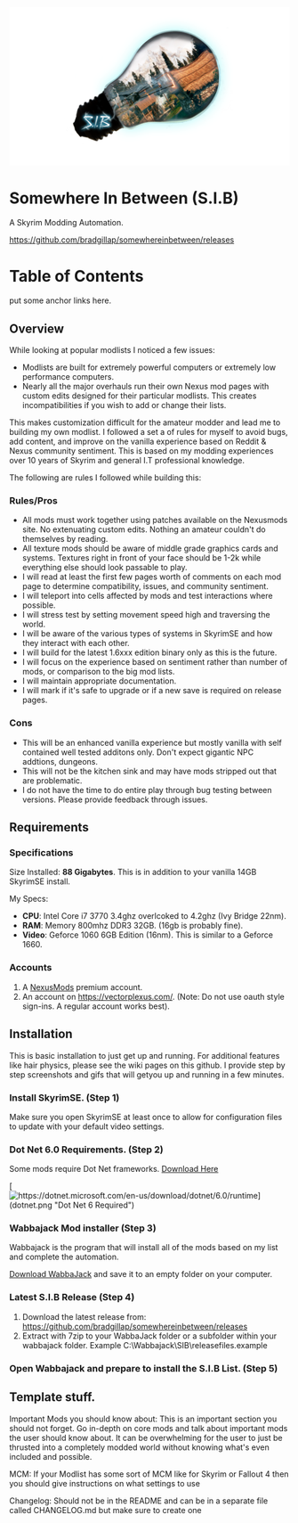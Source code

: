 
![S.I.B Logo](SplashV2large.png)


# Somewhere In Between (S.I.B) 
A Skyrim Modding Automation.

https://github.com/bradgillap/somewhereinbetween/releases

# Table of Contents

put some anchor links here.

## Overview

While looking at popular modlists I noticed a few issues:

* Modlists are built for extremely powerful computers or extremely low performance computers. 
* Nearly all the major overhauls run their own Nexus mod pages with custom edits designed for their particular modlists. This creates incompatibilities if you wish to add or change their lists.

This makes customization difficult for the amateur modder and lead me to building my own modlist. I followed a set a of rules for myself to avoid bugs, add content, and improve on the vanilla experience based on Reddit & Nexus community sentiment. This is based on my modding experiences over 10 years of Skyrim and general I.T professional knowledge.

The following are rules I followed while building this:

### Rules/Pros
* All mods must work together using patches available on the  Nexusmods site. No extenuating custom edits. Nothing an amateur couldn't do themselves by reading.
* All texture mods should be aware of middle grade graphics cards and systems. Textures right in front of your face should be 1-2k while everything else should look passable to play.
* I will read at least the first few pages worth of comments on each mod  page to determine compatibility, issues, and community sentiment. 
* I will teleport into cells affected by mods and test interactions where possible.
* I will stress test by setting movement speed high and traversing the world.
* I will be aware of the various types of systems in SkyrimSE and how they interact with each other. 
* I will build for the latest 1.6xxx edition binary only as this is the future.
* I will focus on the experience based on sentiment rather than number of mods, or comparison to the big mod lists.
* I will maintain appropriate documentation. 
* I will mark if it's safe to upgrade or if a new save is required on release pages.

### Cons
* This will be an enhanced vanilla experience but mostly vanilla with self contained well tested additons only. Don't expect gigantic NPC addtions, dungeons.
* This will not be the kitchen sink and may have mods stripped out that are problematic.
* I do not have the time to do entire play through bug testing between versions. Please provide feedback through issues.

## Requirements

### Specifications

Size Installed: **88 Gigabytes**. This is in addition to your vanilla 14GB SkyrimSE install.

My Specs: 
* **CPU**: Intel Core i7 3770 3.4ghz overlcoked to 4.2ghz (Ivy Bridge 22nm).
* **RAM**: Memory 800mhz DDR3 32GB. (16gb is probably fine).
* **Video**: Geforce 1060 6GB Edition (16nm). This is similar to a Geforce 1660.

### Accounts

1. A [NexusMods](https://www.nexusmods.com/modrewards#/store/item/35) premium account.
2. An account on https://vectorplexus.com/. (Note: Do not use oauth style sign-ins. A regular account works best).


## Installation 

This is basic installation to just get up and running. For additional features like hair physics, please see the wiki pages on this github. I provide step by step screenshots and gifs that will getyou up and running in a few minutes.

### Install SkyrimSE. (Step 1)

Make sure you open SkyrimSE at least once to allow for configuration files to update with your default video settings. 

### Dot Net 6.0 Requirements. (Step 2)

Some mods require Dot Net frameworks. [Download Here](https://dotnet.microsoft.com/en-us/download/dotnet/6.0/runtime)

[![https://dotnet.microsoft.com/en-us/download/dotnet/6.0/runtime](dotnet.png "Dot Net 6 Required")](https://dotnet.microsoft.com/en-us/download/dotnet/6.0/runtime)

### Wabbajack Mod installer (Step 3)

Wabbajack is the program that will install all of the mods based on my list and complete the automation. 

[Download WabbaJack](https://www.wabbajack.org/#/) and save it to an empty folder on your computer. 

### Latest S.I.B Release (Step 4)

1. Download the latest release from: https://github.com/bradgillap/somewhereinbetween/releases
2. Extract with 7zip to your WabbaJack folder or a subfolder within your wabbajack folder.  Example C:\Wabbajack\SIB\releasefiles.example

### Open Wabbajack and prepare to install the S.I.B List. (Step 5)



Template stuff.
------

Important Mods you should know about: This is an important section you should not forget. Go in-depth on core mods and talk about important mods the user should know about. It can be overwhelming for the user to just be thrusted into a completely modded world without knowing what's even included and possible.

MCM: If your Modlist has some sort of MCM like for Skyrim or Fallout 4 then you should give instructions on what settings to use

Changelog: Should not be in the README and can be in a separate file called CHANGELOG.md but make sure to create one
